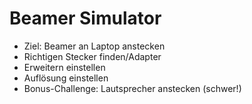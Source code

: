 # Beamer Simulator

-	Ziel: Beamer an Laptop anstecken
-	Richtigen Stecker finden/Adapter
-	Erweitern einstellen
-	Auflösung einstellen
-	Bonus-Challenge: Lautsprecher anstecken (schwer!)
